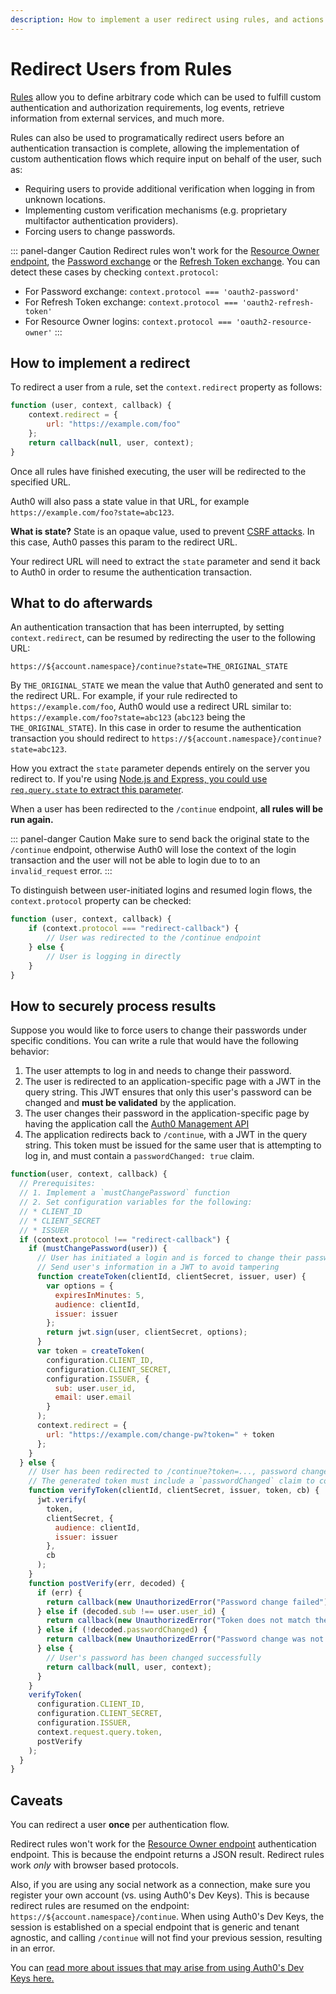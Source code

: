 ```yaml
---
description: How to implement a user redirect using rules, and actions after redirecting.
---
```


# Redirect Users from Rules

[Rules](/rules) allow you to define arbitrary code which can be used to fulfill custom authentication and authorization requirements, log events, retrieve information from external services, and much more.

Rules can also be used to programatically redirect users before an authentication transaction is complete, allowing the implementation of custom authentication flows which require input on behalf of the user, such as:

* Requiring users to provide additional verification when logging in from unknown locations.
* Implementing custom verification mechanisms (e.g. proprietary multifactor authentication providers).
* Forcing users to change passwords.

::: panel-danger Caution
Redirect rules won't work for the [Resource Owner endpoint](/api/authentication/reference#resource-owner), the [Password exchange](/api-auth/grant/password) or the [Refresh Token exchange](/tokens/preview/refresh-token#rules). You can detect these cases by checking `context.protocol`:
- For Password exchange: `context.protocol === 'oauth2-password'`
- For Refresh Token exchange: `context.protocol === 'oauth2-refresh-token'`
- For Resource Owner logins: `context.protocol === 'oauth2-resource-owner'`
:::

## How to implement a redirect

To redirect a user from a rule, set the `context.redirect` property as follows:

```js
function (user, context, callback) {
    context.redirect = {
        url: "https://example.com/foo"
    };
    return callback(null, user, context);
}
```

Once all rules have finished executing, the user will be redirected to the specified URL.

Auth0 will also pass a state value in that URL, for example `https://example.com/foo?state=abc123`.

<div class="alert alert-info"><strong>What is state?</strong> State is an opaque value, used to prevent <a href="/security/common-threats#cross-site-request-forgery-xsrf-or-csrf-">CSRF attacks</a>. In this case, Auth0 passes this param to the redirect URL.</div>

Your redirect URL will need to extract the `state` parameter and send it back to Auth0 in order to resume the authentication transaction.

## What to do afterwards

An authentication transaction that has been interrupted, by setting `context.redirect`, can be resumed by redirecting the user to the following URL:

```text
https://${account.namespace}/continue?state=THE_ORIGINAL_STATE
```

By `THE_ORIGINAL_STATE` we mean the value that Auth0 generated and sent to the redirect URL. For example, if your rule redirected to `https://example.com/foo`, Auth0 would use a redirect URL similar to: `https://example.com/foo?state=abc123` (`abc123` being the `THE_ORIGINAL_STATE`). In this case in order to resume the authentication transaction you should redirect to `https://${account.namespace}/continue?state=abc123`.

How you extract the `state` parameter depends entirely on the server you redirect to. If you're using [Node.js and Express, you could use `req.query.state` to extract this parameter](https://expressjs.com/en/api.html#req.query).

When a user has been redirected to the `/continue` endpoint, **all rules will be run again.**

::: panel-danger Caution
Make sure to send back the original state to the `/continue` endpoint, otherwise Auth0 will lose the context of the login transaction and the user will not be able to login due to to an `invalid_request` error.
:::

To distinguish between user-initiated logins and resumed login flows, the `context.protocol` property can be checked:

```js
function (user, context, callback) {
    if (context.protocol === "redirect-callback") {
        // User was redirected to the /continue endpoint
    } else {
        // User is logging in directly
    }
}
```

## How to securely process results

Suppose you would like to force users to change their passwords under specific conditions. You can write a rule that would have the following behavior:

1. The user attempts to log in and needs to change their password.
2. The user is redirected to an application-specific page with a JWT in the query string. This JWT ensures that only this user's password can be changed and **must be validated** by the application.
3. The user changes their password in the application-specific page by having the application call the [Auth0 Management API](/api/v2#!/Users/patch_users_by_id)
4. The application redirects back to `/continue`, with a JWT in the query string. This token must be issued for the same user that is attempting to log in, and must contain a `passwordChanged: true` claim.

```js
function(user, context, callback) {
  // Prerequisites:
  // 1. Implement a `mustChangePassword` function
  // 2. Set configuration variables for the following:
  // * CLIENT_ID
  // * CLIENT_SECRET
  // * ISSUER
  if (context.protocol !== "redirect-callback") {
    if (mustChangePassword(user)) {
      // User has initiated a login and is forced to change their password
      // Send user's information in a JWT to avoid tampering
      function createToken(clientId, clientSecret, issuer, user) {
        var options = {
          expiresInMinutes: 5,
          audience: clientId,
          issuer: issuer
        };
        return jwt.sign(user, clientSecret, options);
      }
      var token = createToken(
        configuration.CLIENT_ID,
        configuration.CLIENT_SECRET,
        configuration.ISSUER, {
          sub: user.user_id,
          email: user.email
        }
      );
      context.redirect = {
        url: "https://example.com/change-pw?token=" + token
      };
    }
  } else {
    // User has been redirected to /continue?token=..., password change must be validated
    // The generated token must include a `passwordChanged` claim to confirm the password change
    function verifyToken(clientId, clientSecret, issuer, token, cb) {
      jwt.verify(
        token,
        clientSecret, {
          audience: clientId,
          issuer: issuer
        },
        cb
      );
    }
    function postVerify(err, decoded) {
      if (err) {
        return callback(new UnauthorizedError("Password change failed"));
      } else if (decoded.sub !== user.user_id) {
        return callback(new UnauthorizedError("Token does not match the current user"));
      } else if (!decoded.passwordChanged) {
        return callback(new UnauthorizedError("Password change was not confirmed"));
      } else {
        // User's password has been changed successfully
        return callback(null, user, context);
      }
    }
    verifyToken(
      configuration.CLIENT_ID,
      configuration.CLIENT_SECRET,
      configuration.ISSUER,
      context.request.query.token,
      postVerify
    );
  }
}
```

## Caveats

You can redirect a user **once** per authentication flow.

Redirect rules won't work for the [Resource Owner endpoint](/api/authentication/reference#resource-owner) authentication endpoint. This is because the endpoint returns a JSON result. Redirect rules work _only_ with browser based protocols.

Also, if you are using any social network as a connection, make sure you register your own account (vs. using Auth0's Dev Keys). This is because redirect rules are resumed on the endpoint: `https://${account.namespace}/continue`. When using Auth0's Dev Keys, the session is established on a special endpoint that is generic and tenant agnostic, and calling `/continue` will not find your previous session, resulting in an error.

You can [read more about issues that may arise from using Auth0's Dev Keys here.](/connections/social/devkeys)
